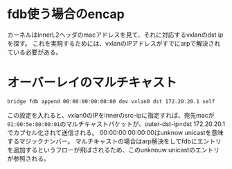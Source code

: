 # fdb使う場合のencap
カーネルはinnerL2ヘッダのmacアドレスを見て、それに対応するvxlanのdst ipを探す。
これを実現するためには、vxlanのIPアドレスがすでにarpで解決されている必要がある。


# オーバーレイのマルチキャスト

```
bridge fdb append 00:00:00:00:00:00 dev vxlan0 dst 172.20.20.1 self
```
この設定を入れると、vxlan0のIPをinnerのsrc-ipに指定すれば、宛先macが```01:00:5e:00:00:01```のマルチキャストパケットが、outer-dst-ip=dst 172.20.20.1でカプセル化されて送信される。
00:00:00:00:00:00はunknow unicastを意味するマジックナンバー。
マルチキャストの場合はarp解決をしてfdbにエントリを追加するというフローが飛ばされるため、このunknouw unicastのエントリが参照される。